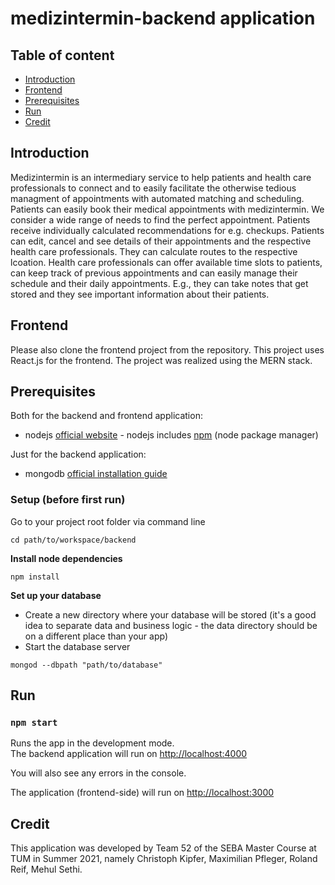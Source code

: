 # medizintermin-backend application

## Table of content

- [Introduction](#introduction)
- [Frontend](#frontend)
- [Prerequisites](#prerequisites)
- [Run](#run)
- [Credit](#credit)

## Introduction

Medizintermin is an intermediary service to help patients and health care professionals to connect and to easily facilitate the otherwise tedious managment of appointments with automated matching and scheduling.
Patients can easily book their medical appointments with medizintermin. We consider a wide range of needs to find the perfect appointment. Patients receive individually calculated recommendations for e.g. checkups. Patients can edit, cancel and see details of their appointments and the respective health care professionals. They can calculate routes to the respective lcoation.
Health care professionals can offer available time slots to patients, can keep track of previous appointments and can easily manage their schedule and their daily appointments. E.g., they can take notes that get stored and they see important information about their patients.

## Frontend

Please also clone the frontend project from the repository. This project uses React.js for the frontend. The project was realized using the MERN stack. 

## Prerequisites

Both for the backend and frontend application:

* nodejs [official website](https://nodejs.org/en/) - nodejs includes [npm](https://www.npmjs.com/) (node package manager)

Just for the backend application:

* mongodb [official installation guide](https://docs.mongodb.org/manual/administration/install-community/)

### Setup (before first run)

Go to your project root folder via command line
```
cd path/to/workspace/backend
```

**Install node dependencies**

```
npm install
```

**Set up your database**

* Create a new directory where your database will be stored (it's a good idea to separate data and business logic - the data directory should be on a different place than your app)
* Start the database server
```
mongod --dbpath "path/to/database"
```

## Run

### `npm start`

Runs the app in the development mode.\
The backend application will run on [http://localhost:4000](http://localhost:4000)

You will also see any errors in the console.


The application (frontend-side) will run on [http://localhost:3000](http://localhost:3000)

## Credit

This application was developed by Team 52 of the SEBA Master Course at TUM in Summer 2021, namely Christoph Kipfer, Maximilian Pfleger, Roland Reif, Mehul Sethi. 
